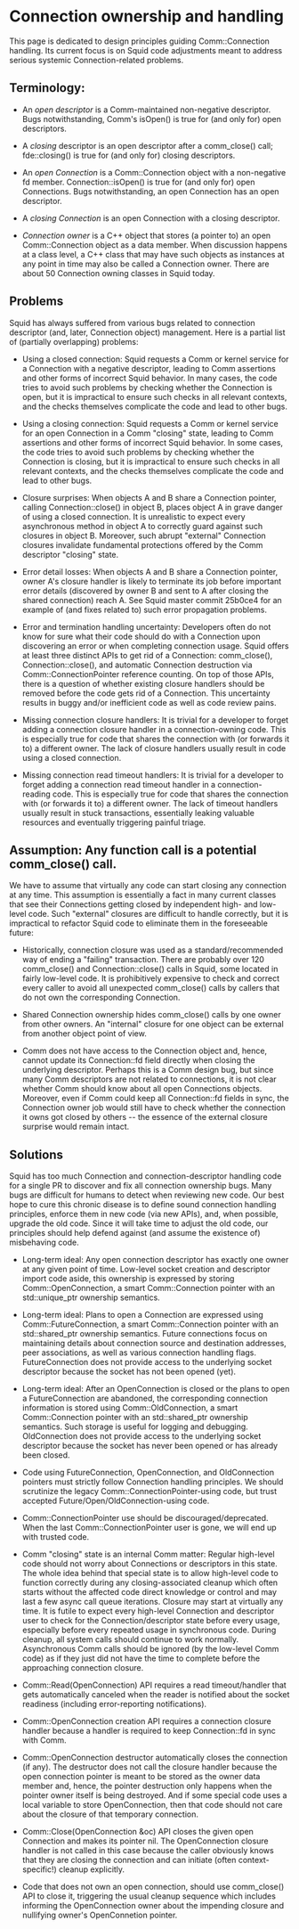 # Connection ownership and handling

This page is dedicated to design principles guiding Comm::Connection handling.
Its current focus is on Squid code adjustments meant to address serious
systemic Connection-related problems.


## Terminology:

* An _open descriptor_ is a Comm-maintained non-negative descriptor. Bugs
  notwithstanding, Comm's isOpen() is true for (and only for) open
  descriptors.

* A _closing_ descriptor is an open descriptor after a comm_close() call;
  fde::closing() is true for (and only for) closing descriptors.

* An _open Connection_ is a Comm::Connection object with a non-negative fd
  member. Connection::isOpen() is true for (and only for) open Connections.
  Bugs notwithstanding, an open Connection has an open descriptor.

* A _closing Connection_ is an open Connection with a closing descriptor.

* _Connection owner_ is a C++ object that stores (a pointer to) an open
  Comm::Connection object as a data member. When discussion happens at a class
  level, a C++ class that may have such objects as instances at any point in
  time may also be called a Connection owner. There are about 50 Connection
  owning classes in Squid today.


## Problems

Squid has always suffered from various bugs related to connection descriptor
(and, later, Connection object) management. Here is a partial list of
(partially overlapping) problems:

* Using a closed connection: Squid requests a Comm or kernel service for a
  Connection with a negative descriptor, leading to Comm assertions and other
  forms of incorrect Squid behavior. In many cases, the code tries to avoid
  such problems by checking whether the Connection is open, but it is
  impractical to ensure such checks in all relevant contexts, and the checks
  themselves complicate the code and lead to other bugs.

* Using a closing connection: Squid requests a Comm or kernel service for an
  open Connection in a Comm "closing" state, leading to Comm assertions and
  other forms of incorrect Squid behavior. In some cases, the code tries to
  avoid such problems by checking whether the Connection is closing, but it is
  impractical to ensure such checks in all relevant contexts, and the checks
  themselves complicate the code and lead to other bugs.

* Closure surprises: When objects A and B share a Connection pointer, calling
  Connection::close() in object B, places object A in grave danger of using a
  closed connection. It is unrealistic to expect every asynchronous method in
  object A to correctly guard against such closures in object B. Moreover,
  such abrupt "external" Connection closures invalidate fundamental
  protections offered by the Comm descriptor "closing" state.

* Error detail losses: When objects A and B share a Connection pointer, owner
  A's closure handler is likely to terminate its job before important error
  details (discovered by owner B and sent to A after closing the shared
  connection) reach A. See Squid master commit 25b0ce4 for an example of (and
  fixes related to) such error propagation problems.

* Error and termination handling uncertainty: Developers often do not know for
  sure what their code should do with a Connection upon discovering an error
  or when completing connection usage. Squid offers at least three distinct
  APIs to get rid of a Connection: comm_close(), Connection::close(), and
  automatic Connection destruction via Comm::ConnectionPointer reference
  counting. On top of those APIs, there is a question of whether existing
  closure handlers should be removed before the code gets rid of a Connection.
  This uncertainty results in buggy and/or inefficient code as well as code
  review pains.

* Missing connection closure handlers: It is trivial for a developer to forget
  adding a connection closure handler in a connection-owning code. This is
  especially true for code that shares the connection with (or forwards it to)
  a different owner. The lack of closure handlers usually result in code using
  a closed connection.

* Missing connection read timeout handlers: It is trivial for a developer to
  forget adding a connection read timeout handler in a connection-reading
  code. This is especially true for code that shares the connection with (or
  forwards it to) a different owner. The lack of timeout handlers usually
  result in stuck transactions, essentially leaking valuable resources and
  eventually triggering painful triage.


## Assumption: Any function call is a potential comm_close() call.

We have to assume that virtually any code can start closing any connection at
any time. This assumption is essentially a fact in many current classes that
see their Connections getting closed by independent high- and low-level code.
Such "external" closures are difficult to handle correctly, but it is
impractical to refactor Squid code to eliminate them in the foreseeable
future:

* Historically, connection closure was used as a standard/recommended way of
  ending a "failing" transaction. There are probably over 120 comm_close() and
  Connection::close() calls in Squid, some located in fairly low-level code.
  It is prohibitively expensive to check and correct every caller to avoid all
  unexpected comm_close() calls by callers that do not own the corresponding
  Connection.

* Shared Connection ownership hides comm_close() calls by one owner from other
  owners. An "internal" closure for one object can be external from another
  object point of view.

* Comm does not have access to the Connection object and, hence, cannot update
  its Connection::fd field directly when closing the underlying descriptor.
  Perhaps this is a Comm design bug, but since many Comm descriptors are not
  related to connections, it is not clear whether Comm should know about all
  open Connections objects. Moreover, even if Comm could keep all
  Connection::fd fields in sync, the Connection owner job would still have to
  check whether the connection it owns got closed by others -- the essence of
  the external closure surprise would remain intact.


## Solutions

Squid has too much Connection and connection-descriptor handling code for a
single PR to discover and fix all connection ownership bugs. Many bugs are
difficult for humans to detect when reviewing new code. Our best hope to cure
this chronic disease is to define sound connection handling principles,
enforce them in new code (via new APIs), and, when possible, upgrade the old
code. Since it will take time to adjust the old code, our principles should
help defend against (and assume the existence of) misbehaving code.

* Long-term ideal: Any open connection descriptor has exactly one owner at any
  given point of time. Low-level socket creation and descriptor import code
  aside, this ownership is expressed by storing Comm::OpenConnection, a smart
  Comm::Connection pointer with an std::unique_ptr ownership semantics.

* Long-term ideal: Plans to open a Connection are expressed using
  Comm::FutureConnection, a smart Comm::Connection pointer with an
  std::shared_ptr ownership semantics. Future connections focus on maintaining
  details about connection source and destination addresses, peer
  associations, as well as various connection handling flags. FutureConnection
  does not provide access to the underlying socket descriptor because the
  socket has not been opened (yet).

* Long-term ideal: After an OpenConnection is closed or the plans to open a
  FutureConnection are abandoned, the corresponding connection information is
  stored using Comm::OldConnection, a smart Comm::Connection pointer with an
  std::shared_ptr ownership semantics. Such storage is useful for logging and
  debugging. OldConnection does not provide access to the underlying socket
  descriptor because the socket has never been opened or has already been
  closed.

* Code using FutureConnection, OpenConnection, and OldConnection pointers must
  strictly follow Connection handling principles. We should scrutinize the
  legacy Comm::ConnectionPointer-using code, but trust accepted
  Future/Open/OldConnection-using code.

* Comm::ConnectionPointer use should be discouraged/deprecated. When the last
  Comm::ConnectionPointer user is gone, we will end up with trusted code.

* Comm "closing" state is an internal Comm matter: Regular high-level code
  should not worry about Connections or descriptors in this state. The whole
  idea behind that special state is to allow high-level code to function
  correctly during any closing-associated cleanup which often starts without
  the affected code direct knowledge or control and may last a few async call
  queue iterations. Closure may start at virtually any time. It is futile to
  expect every high-level Connection and descriptor user to check for the
  Connection/descriptor state before every usage, especially before every
  repeated usage in synchronous code. During cleanup, all system calls should
  continue to work normally. Asynchronous Comm calls should be ignored (by the
  low-level Comm code) as if they just did not have the time to complete
  before the approaching connection closure.

* Comm::Read(OpenConnection) API requires a read timeout/handler that gets
  automatically canceled when the reader is notified about the socket
  readiness (including error-reporting notifications).

* Comm::OpenConnection creation API requires a connection closure handler
  because a handler is required to keep Connection::fd in sync with Comm.

* Comm::OpenConnection destructor automatically closes the connection (if
  any). The destructor does not call the closure handler because the open
  connection pointer is meant to be stored as the owner data member and,
  hence, the pointer destruction only happens when the pointer owner itself is
  being destroyed. And if some special code uses a local variable to store
  OpenConnection, then that code should not care about the closure of that
  temporary connection.

* Comm::Close(OpenConnection &oc) API closes the given open Connection and
  makes its pointer nil. The OpenConnection closure handler is not called in
  this case because the caller obviously knows that they are closing the
  connection and can initiate (often context-specific!) cleanup explicitly.

* Code that does not own an open connection, should use comm_close() API to
  close it, triggering the usual cleanup sequence which includes informing the
  OpenConnection owner about the impending closure and nullifying owner's
  OpenConnetion pointer.
